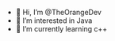 - 👋 Hi, I’m @TheOrangeDev
- 👀 I’m interested in Java
- 🌱 I’m currently learning c++

<!---
TheOrangeDev/TheOrangeDev is a ✨ special ✨ repository because its `README.md` (this file) appears on your GitHub profile.
You can click the Preview link to take a look at your changes.
--->
